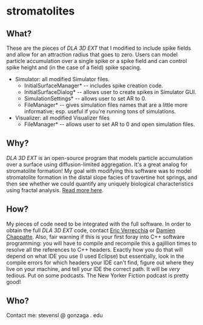 # stromatolites
## What?
These are the pieces of _DLA 3D EXT_ that I modified to include spike fields and allow for an attraction radius that goes to zero. Users can model particle accumulation over a single spike or a spike field and can control spike height and (in the case of a field) spike spacing. 
- Simulator: all modified Simulator files.
  - InitialSurfaceManager* -- includes spike creation code. 
  - InitialSurfaceDialog* -- allows user to create spikes in Simulator GUI.
  - SimulationSettings* -- allows user to set AR to 0.
  - FileManager* -- gives simulation files names that are a little more informative; esp. useful if you're running tons of simulations.
- Visualizer: all modified Visualizer files
  - FileManager* -- allows user to set AR to 0 and open simulation files.

## Why?
_DLA 3D EXT_ is an open-source program that models particle accumulation over a surface using diffusion-limited aggregation. It's a great analog for stromatolite formation! My goal with modifying this software was to model stromatolite formation in the distal slope facies of travertine hot springs, and then see whether we could quantify any uniquely biological characteristics using fractal analysis. <a href="https://scholarworks.umt.edu/etd/11766/">Read more here</a>.

## How?
My pieces of code need to be integrated with the full software. In order to obtain the full _DLA 3D EXT_ code, contact <a href="https://www.researchgate.net/profile/Eric_Verrecchia">Eric Verrecchia</a> or <a href="https://ch.linkedin.com/in/damien-chappatte-27087323">Damien Chappatte</a>. Also, fair warning if this is your first foray into C++ software programming: you will have to compile and recompile this a gajillion times to resolve all the references to C++ headers. Exactly how you do that will depend on what IDE you use (I used Eclipse) but essentially, look in the compile errors for which headers your IDE can't find, figure out where they live on your machine, and tell your IDE the correct path. It will be _very_ tedious. Put on some podcasts. The New Yorker Fiction podcast is pretty good!

## Who?
Contact me: stevensl @ gonzaga . edu
